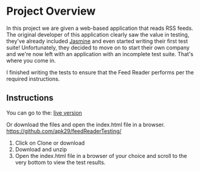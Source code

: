 # Project Overview

In this project we are given a web-based application that reads RSS feeds. The original developer of this application clearly saw the value in testing, they've already included [Jasmine](http://jasmine.github.io/) and even started writing their first test suite! Unfortunately, they decided to move on to start their own company and we're now left with an application with an incomplete test suite. That's where you come in.
 
I finished writing the tests to ensure that the Feed Reader performs per the required instructions.

## Instructions

You can go to the:
[live version](https://apk29.github.io/feedReaderTesting/)

Or download the files and open the index.html file in a browser. 
https://github.com/apk29/feedReaderTesting/

1. Click on Clone or download
2. Download and unzip
3. Open the index.html file in a browser of your choice and scroll to the very bottom to view the test    results.
